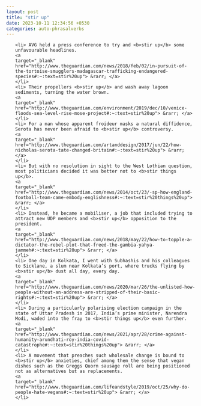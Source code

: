 ```yaml
---
layout: post
title: "stir up"
date: 2023-10-11 12:34:56 +0530
categories: auto-phrasalverbs
---
```

<ol>

    <li> AVG held a press conference to try and <b>stir up</b> some unfavourable headlines.
    <a 
    target="_blank" 
    href="http://www.theguardian.com/news/2018/feb/02/in-pursuit-of-the-tortoise-smugglers-madagascar-trafficking-endangered-species#:~:text=stir%20up"> &rarr; </a>
    </li>
    <li> Their propellers <b>stir up</b> and wash away lagoon sediments, turning the water brown.
    <a 
    target="_blank" 
    href="http://www.theguardian.com/environment/2019/dec/10/venice-floods-sea-level-rise-mose-project#:~:text=stir%20up"> &rarr; </a>
    </li>
    <li> For a man whose apparent froideur masks a natural diffidence, Serota has never been afraid to <b>stir up</b> controversy.
    <a 
    target="_blank" 
    href="http://www.theguardian.com/artanddesign/2017/jun/22/how-nicholas-serota-tate-changed-britain#:~:text=stir%20up"> &rarr; </a>
    </li>
    <li> But with no resolution in sight to the West Lothian question, most politicians decided it was better not to <b>stir things up</b>.
    <a 
    target="_blank" 
    href="http://www.theguardian.com/news/2014/oct/23/-sp-how-england-football-team-came-embody-englishness#:~:text=stir%20things%20up"> &rarr; </a>
    </li>
    <li> Instead, he became a mobiliser, a job that included trying to attract new UDP members and <b>stir up</b> opposition to the president.
    <a 
    target="_blank" 
    href="http://www.theguardian.com/news/2018/may/22/how-to-topple-a-dictator-the-rebel-plot-that-freed-the-gambia-yahya-jammeh#:~:text=stir%20up"> &rarr; </a>
    </li>
    <li> One day in Kolkata, I went with Subhashis and his colleagues to Sicklane, a slum near Kolkata’s port, where trucks flying by <b>stir up</b> dust all day, every day.
    <a 
    target="_blank" 
    href="http://www.theguardian.com/news/2020/mar/26/the-unlisted-how-people-without-an-address-are-stripped-of-their-basic-rights#:~:text=stir%20up"> &rarr; </a>
    </li>
    <li> During a particularly polarising election campaign in the state of Uttar Pradesh in 2017, India’s prime minister, Narendra Modi, waded into the fray to <b>stir things up</b> even further.
    <a 
    target="_blank" 
    href="http://www.theguardian.com/news/2021/apr/28/crime-against-humanity-arundhati-roy-india-covid-catastrophe#:~:text=stir%20things%20up"> &rarr; </a>
    </li>
    <li> A movement that preaches such wholesale change is bound to <b>stir up</b> anxieties, chief among them the sense that vegan dishes such as the Greggs Quorn sausage roll are being positioned not as alternatives but as replacements.
    <a 
    target="_blank" 
    href="http://www.theguardian.com/lifeandstyle/2019/oct/25/why-do-people-hate-vegans#:~:text=stir%20up"> &rarr; </a>
    </li>